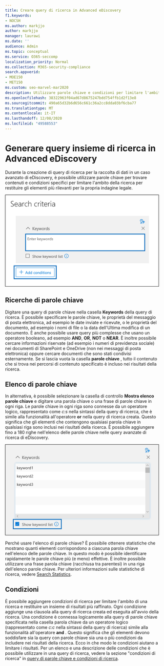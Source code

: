 ```yaml
---
title: Creare query di ricerca in Advanced eDiscovery
f1.keywords:
- NOCSH
ms.author: markjjo
author: markjjo
manager: laurawi
ms.date: ''
audience: Admin
ms.topic: conceptual
ms.service: O365-seccomp
localization_priority: Normal
ms.collection: M365-security-compliance
search.appverid:
- MOE150
- MET150
ms.custom: seo-marvel-mar2020
description: Utilizzare parole chiave e condizioni per limitare l'ambito della ricerca durante la ricerca di dati con Advanced eDiscovery in Microsoft 365.
ms.openlocfilehash: 38322963f04ad67d8675247bdd754ffb1d2f13e8
ms.sourcegitcommit: 490a65d32b6d656c661c36a2cc8dda03bf6cba77
ms.translationtype: MT
ms.contentlocale: it-IT
ms.lasthandoff: 12/08/2020
ms.locfileid: "49588553"
---
```

# <a name="build-search-collection-queries-in-advanced-ediscovery"></a>Generare query insieme di ricerca in Advanced eDiscovery

Durante la creazione di query di ricerca per la raccolta di dati in un caso avanzato di eDiscovery, è possibile utilizzare parole chiave per trovare contenuti e condizioni specifici per limitare l'ambito della ricerca per restituire gli elementi più rilevanti per la propria indagine legale.

![Utilizzare parole chiave e condizioni per limitare i risultati di una ricerca](../media/SearchQueryBox.png)

## <a name="keyword-searches"></a>Ricerche di parole chiave

Digitare una query di parole chiave nella casella **Keywords** della query di ricerca. È possibile specificare le parole chiave, le proprietà del messaggio di posta elettronica, ad esempio le date inviate e ricevute, o le proprietà del documento, ad esempio i nomi di file o la data dell'Ultima modifica di un documento. È anche possibile usare query più complesse che usano un operatore booleano, ad esempio **AND**, **OR**, **NOT** o **NEAR**. È inoltre possibile cercare informazioni riservate (ad esempio i numeri di previdenza sociale) nei documenti di SharePoint e OneDrive (non nei messaggi di posta elettronica) oppure cercare documenti che sono stati condivisi esternamente. Se si lascia vuota la casella **parole chiave** , tutto il contenuto che si trova nei percorsi di contenuto specificato è incluso nei risultati della ricerca.

## <a name="keyword-list"></a>Elenco di parole chiave

In alternativa, è possibile selezionare la casella di controllo **Mostra elenco parole chiave** e digitare una parola chiave o una frase di parole chiave in ogni riga. Le parole chiave in ogni riga sono connesse da un operatore logico, rappresentato come *c:s* nella sintassi della query di ricerca, che è simile alla funzionalità all'operatore **or** nella query di ricerca creata. Questo significa che gli elementi che contengono qualsiasi parola chiave in qualsiasi riga sono inclusi nei risultati della ricerca. È possibile aggiungere fino a 180 righe nell'elenco delle parole chiave nelle query avanzate di ricerca di eDiscovery.

![Utilizzare l'elenco di parole chiave per ottenere statistiche su ogni parola chiave nella query](../media/KeywordListSearch.png)

Perché usare l'elenco di parole chiave? È possibile ottenere statistiche che mostrano quanti elementi corrispondono a ciascuna parola chiave nell'elenco delle parole chiave. In questo modo è possibile identificare rapidamente le parole chiave più (e meno) effettive. È inoltre possibile utilizzare una frase parola chiave (racchiusa tra parentesi) in una riga dell'elenco parole chiave. Per ulteriori informazioni sulle statistiche di ricerca, vedere [Search Statistics](search-statistics.md).

## <a name="conditions"></a>Condizioni

È possibile aggiungere condizioni di ricerca per limitare l'ambito di una ricerca e restituire un insieme di risultati più raffinato. Ogni condizione aggiunge una clausola alla query di ricerca creata ed eseguita all'avvio della ricerca. Una condizione è connessa logicamente alla query di parole chiave specificata nella casella parola chiave da un operatore logico (rappresentato come *c:c* nella sintassi della query di ricerca) simile alla funzionalità all'operatore **and** . Questo significa che gli elementi devono soddisfare sia la query con parole chiave sia una o più condizioni da includere nei risultati della ricerca. Ecco in che modo le condizioni aiutano a limitare i risultati. Per un elenco e una descrizione delle condizioni che è possibile utilizzare in una query di ricerca, vedere la sezione "condizioni di ricerca" in [query di parole chiave e condizioni di ricerca](keyword-queries-and-search-conditions.md#search-conditions).
